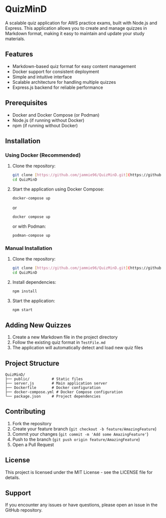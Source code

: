 # QuizMinD

A scalable quiz application for AWS practice exams, built with Node.js and Express. This application allows you to create and manage quizzes in Markdown format, making it easy to maintain and update your study materials.

## Features

- Markdown-based quiz format for easy content management
- Docker support for consistent deployment
- Simple and intuitive interface
- Scalable architecture for handling multiple quizzes
- Express.js backend for reliable performance

## Prerequisites

- Docker and Docker Compose (or Podman)
- Node.js (if running without Docker)
- npm (if running without Docker)

## Installation

### Using Docker (Recommended)

1. Clone the repository:
   ```bash
   git clone [https://github.com/jammie96/QuizMinD.git](https://github.com/jammie96/QuizMinD.git)
   cd QuizMinD
   ```

2. Start the application using Docker Compose:
   ```bash
   docker-compose up
   ```
   or
   ```bash
   docker compose up
   ```
   or with Podman:
   ```bash
   podman-compose up
   ```

### Manual Installation

1. Clone the repository:
   ```bash
   git clone [https://github.com/jammie96/QuizMinD.git](https://github.com/jammie96/QuizMinD.git)
   cd QuizMinD
   ```

2. Install dependencies:
   ```bash
   npm install
   ```

3. Start the application:
   ```bash
   npm start
   ```

## Adding New Quizzes

1. Create a new Markdown file in the project directory
2. Follow the existing quiz format in `TestFile.md`
3. The application will automatically detect and load new quiz files

## Project Structure

```
QuizMinD/
├── public/          # Static files
├── server.js        # Main application server
├── Dockerfile       # Docker configuration
├── docker-compose.yml # Docker Compose configuration
└── package.json     # Project dependencies
```

## Contributing

1. Fork the repository
2. Create your feature branch (`git checkout -b feature/AmazingFeature`)
3. Commit your changes (`git commit -m 'Add some AmazingFeature'`)
4. Push to the branch (`git push origin feature/AmazingFeature`)
5. Open a Pull Request

## License

This project is licensed under the MIT License - see the LICENSE file for details.

## Support

If you encounter any issues or have questions, please open an issue in the GitHub repository.
